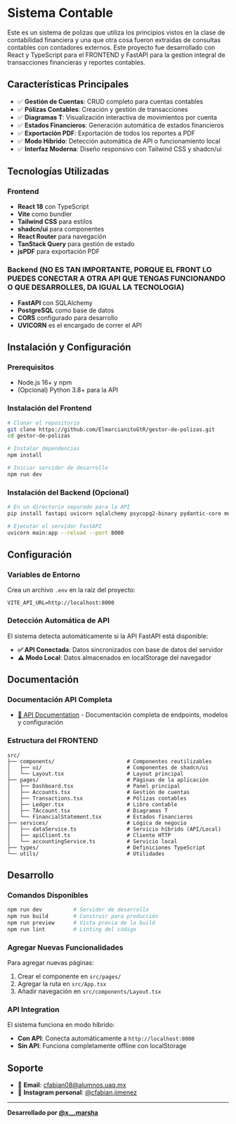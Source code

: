 # Sistema Contable

Este es un sistema de polizas que utiliza los principios vistos en la clase de contabilidad financiera y una que otra cosa fueron extraidas de consultas contables con contadores externos. Este proyecto fue desarrollado con React y TypeScript para el FRONTEND y FastAPI para la gestion integral de transacciones financieras y reportes contables.

## Características Principales

- ✅ **Gestión de Cuentas**: CRUD completo para cuentas contables
- ✅ **Pólizas Contables**: Creación y gestión de transacciones
- ✅ **Diagramas T**: Visualización interactiva de movimientos por cuenta
- ✅ **Estados Financieros**: Generación automática de estados financieros
- ✅ **Exportación PDF**: Exportación de todos los reportes a PDF
- ✅ **Modo Híbrido**: Detección automática de API o funcionamiento local
- ✅ **Interfaz Moderna**: Diseño responsivo con Tailwind CSS y shadcn/ui

## Tecnologías Utilizadas

### Frontend

- **React 18** con TypeScript
- **Vite** como bundler
- **Tailwind CSS** para estilos
- **shadcn/ui** para componentes
- **React Router** para navegación
- **TanStack Query** para gestión de estado
- **jsPDF** para exportación PDF

### Backend (NO ES TAN IMPORTANTE, PORQUE EL FRONT LO PUEDES CONECTAR A OTRA API QUE TENGAS FUNCIONANDO O QUE DESARROLLES, DA IGUAL LA TECNOLOGIA)

- **FastAPI** con SQLAlchemy
- **PostgreSQL** como base de datos
- **CORS** configurado para desarrollo
- **UVICORN** es el encargado de correr el API

## Instalación y Configuración

### Prerequisitos

- Node.js 16+ y npm
- (Opcional) Python 3.8+ para la API

### Instalación del Frontend

```bash
# Clonar el repositorio
git clone https://github.com/ElmarcianitoGtR/gestor-de-polizas.git
cd gestor-de-polizas

# Instalar dependencias
npm install

# Iniciar servidor de desarrollo
npm run dev
```

### Instalación del Backend (Opcional)

```bash
# En un directorio separado para la API
pip install fastapi uvicorn sqlalchemy psycopg2-binary pydantic-core multipart

# Ejecutar el servidor FastAPI
uvicorn main:app --reload --port 8000
```

## Configuración

### Variables de Entorno

Crea un archivo `.env` en la raíz del proyecto:

```env
VITE_API_URL=http://localhost:8000
```

### Detección Automática de API

El sistema detecta automáticamente si la API FastAPI está disponible:

- **✅ API Conectada**: Datos sincronizados con base de datos del servidor
- **⚠️ Modo Local**: Datos almacenados en localStorage del navegador

## Documentación

### Documentación API Completa

- [📖 API Documentation](./API_DOCUMENTATION.md) - Documentación completa de endpoints, modelos y configuración

### Estructura del FRONTEND

```
src/
├── components/                       # Componentes reutilizables
│   ├── ui/                           # Componentes de shadcn/ui
│   └── Layout.tsx                    # Layout principal
├── pages/                            # Páginas de la aplicación
│   ├── Dashboard.tsx                 # Panel principal
│   ├── Accounts.tsx                  # Gestión de cuentas
│   ├── Transactions.tsx              # Pólizas contables
│   ├── Ledger.tsx                    # Libro contable
│   ├── TAccount.tsx                  # Diagramas T
│   └── FinancialStatement.tsx        # Estados financieros
├── services/                         # Lógica de negocio
│   ├── dataService.ts                # Servicio híbrido (API/Local)
│   ├── apiClient.ts                  # Cliente HTTP
│   └── accountingService.ts          # Servicio local
├── types/                            # Definiciones TypeScript
└── utils/                            # Utilidades
```

## Desarrollo

### Comandos Disponibles

```bash
npm run dev          # Servidor de desarrollo
npm run build        # Construir para producción
npm run preview      # Vista previa de la build
npm run lint         # Linting del código
```

### Agregar Nuevas Funcionalidades

Para agregar nuevas páginas:

1. Crear el componente en `src/pages/`
2. Agregar la ruta en `src/App.tsx`
3. Añadir navegación en `src/components/Layout.tsx`

### API Integration

El sistema funciona en modo híbrido:

- **Con API**: Conecta automáticamente a `http://localhost:8000`
- **Sin API**: Funciona completamente offline con localStorage

## Soporte

- 📧 **Email**: cfabian08@alumnos.uaq.mx
- 💬 **Instagram personal**: [@cfabian.jimenez](https://instagram.com/cfabian.jimenez)

---

**Desarrollado por [@x.\_.marsha](https://instagram.com/x._.marsha)**

